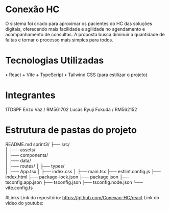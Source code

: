 # Conexão HC
O sistema foi criado para aproximar os pacientes do HC das soluções digitais, oferecendo mais facilidade e agilidade no agendamento e acompanhamento de consultas. A proposta busca diminuir a quantidade de faltas e tornar o processo mais simples para todos.

# Tecnologias Utilizadas
• React + Vite + TypeScript
• Tailwind CSS (para estilizar o projeto)

# Integrantes
1TDSPF
Enzo Vaz / RM561702
Lucas Ryuji Fukuda / RM562152

# Estrutura de pastas do projeto
README.md
sprint3/
├── src/               
│   ├── assets/        
│   ├── components/    
│   ├── data/       
│   ├── routes/
│   ├── types/        
│   ├── App.tsx
│   ├── index.css
│   ├── main.tsx
├── estlint.config.js
├── index.html
├── package-lock.json
├── package.json
├── tsconfig.app.json
├── tsconfig.json
├── tsconfig.node.json
└── vite.config.ts

#Links
Link do repositório: https://github.com/Conexao-HC/react
Link do vídeo do youtube: 
